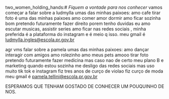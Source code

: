 two_women_holding_hands:# *Fiquem a vontade para nos conhecer* 
vamos começar a falar sobre a ludmylla 
umas das minhas paixoes:
amo cafe
tirar foto é uma das minhas paixoes
amo comer
amor dormir 
amo ficar sozinha
bom pretendo futuramente fazer direito porem tenho duvidas
eu amo escutar musicas, assistir series
amo ficar nas redes sociais , minha preferida é a plataforma do instagram 
e é meio q isso.
meu gmail é ludmylla.ingles@escola.pr.gov.br

agr vms falar sobre a pamela 
umas das minhas paixoes:
amo dançar 
interagir com amigos
amo rolezinho
amo meus pets
amooo tirar foto
pretendo futuramente fazer medicina mas caso nao de certo meu plano B e marketing
quando estou sozinha me desligo das redes sociais mas uso muito tik tok e instagram 
fiz tres anos de curço de violao 
fiz curço de moda 
meu gmail é pamela.tellini@escola.pr.gov.br

ESPERAMOS QUE TENHAM GOSTADO DE CONHECER UM POUQUINHO DE NOS.

